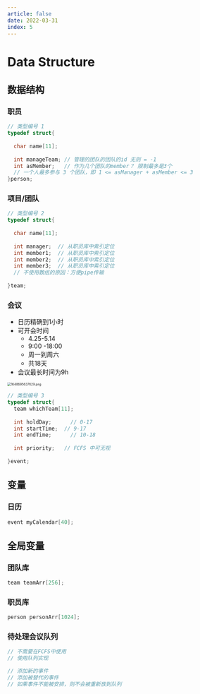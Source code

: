 ```yaml
---
article: false
date: 2022-03-31
index: 5
---
```


# Data Structure

## 数据结构

### 职员

```c
// 类型编号 1
typedef struct{
  
  char name[11];
 
  int manageTeam; // 管理的团队的团队的id 无则 = -1
  int asMember;   // 作为几个团队的member？ 限制最多是3个
  // 一个人最多参与 3 个团队，即 1 <= asManager + asMember <= 3
}person;
```

### 项目/团队

```c
// 类型编号 2
typedef struct{
  
  char name[11];
  
  int manager; 	// 从职员库中索引定位
  int member1;	// 从职员库中索引定位
  int member2;	// 从职员库中索引定位
  int member3;	// 从职员库中索引定位
  // 不使用数组的原因：方便pipe传输
  
}team;
```

### 会议

- 日历精确到1小时
- 可开会时间
  - 4.25-5.14
  - 9:00 -18:00
  - 周一到周六
  - 共18天
- 会议最长时间为9h

<img src="https://pic.hanjiaming.com.cn/2022/03/31/58556d3f486b8.png" alt="1648695637629.png" style="zoom:50%;" />

```c
// 类型编号 3
typedef struct{
  team whichTeam[11];
  
  int holdDay; 		// 0-17
  int startTime;  // 9-17
  int endTime;		// 10-18
  
  int priority;   // FCFS 中可无视
 
}event;
```

## 变量

### 日历

```c
event myCalendar[40];
```

## 全局变量

### 团队库

```c
team teamArr[256];
```

### 职员库

```c
person personArr[1024];
```

### 待处理会议队列

```c
// 不需要在FCFS中使用
// 使用队列实现

// 添加新的事件
// 添加被替代的事件
// 如果事件不能被安排，则不会被重新放到队列
```

